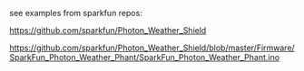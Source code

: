 see examples from sparkfun repos:

https://github.com/sparkfun/Photon_Weather_Shield

https://github.com/sparkfun/Photon_Weather_Shield/blob/master/Firmware/SparkFun_Photon_Weather_Phant/SparkFun_Photon_Weather_Phant.ino
